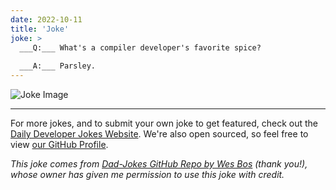 ```yaml
---
date: 2022-10-11
title: 'Joke'
joke: >
  ___Q:___ What's a compiler developer's favorite spice?
  
  ___A:___ Parsley.
---
```



![Joke Image](https://private.xtrp.io/projects/DailyDeveloperJokes/public_image_server/images/5e1259118e11e.png)

---

For more jokes, and to submit your own joke to get featured, check out the [Daily Developer Jokes Website](https://dailydeveloperjokes.github.io/). We're also open sourced, so feel free to view [our GitHub Profile](https://github.com/dailydeveloperjokes).


_This joke comes from [Dad-Jokes GitHub Repo by Wes Bos](https://github.com/wesbos/dad-jokes) (thank you!), whose owner has given me permission to use this joke with credit._

<!--
Joke text:
**Q:** What's a compiler developer's favorite spice?

**A:** Parsley.
 -->


